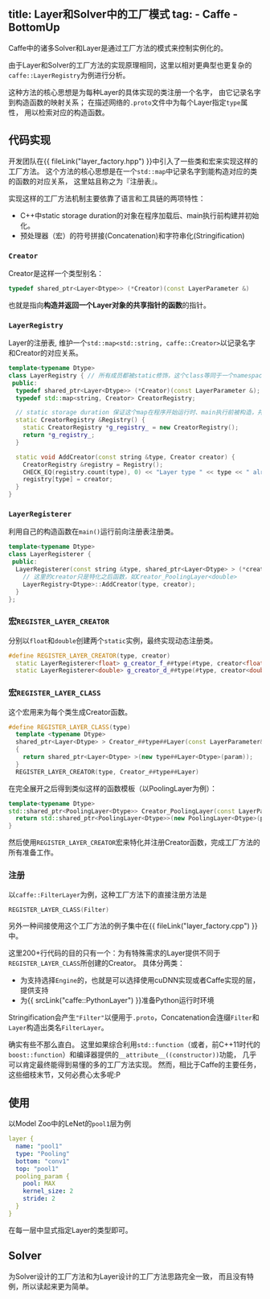 title: Layer和Solver中的工厂模式
tag: 
    - Caffe
    - BottomUp
--------------------------------

Caffe中的诸多Solver和Layer是通过工厂方法的模式来控制实例化的。

<!-- more -->

由于Layer和Solver的工厂方法的实现原理相同，这里以相对更典型也更复杂的`caffe::LayerRegistry`为例进行分析。

这种方法的核心思想是为每种Layer的具体实现的类注册一个名字，
由它记录名字到构造函数的映射关系；
在描述网络的`.proto`文件中为每个Layer指定`type`属性，
用以检索对应的构造函数。
<!-- 或者赋予独有的属性值（如是一个全局的`std::map<std::string, Constructor>`对象， -->

## 代码实现

开发团队在{{ fileLink("layer_factory.hpp") }}中引入了一些类和宏来实现这样的工厂方法。
这个方法的核心思想是在一个`std::map`中记录名字到能构造对应的类的函数的对应关系，
这里姑且称之为『注册表』。

实现这样的工厂方法机制主要依靠了语言和工具链的两项特性：
+ C++中static storage duration的对象在程序加载后、main执行前构建并初始化。
+ 预处理器（宏）的符号拼接(Concatenation)和字符串化(Stringification)

### `Creator`

Creator是这样一个类型别名：

```C++
typedef shared_ptr<Layer<Dtype>> (*Creator)(const LayerParameter &)
```

也就是指向**构造并返回一个Layer对象的共享指针的函数**的指针。

### `LayerRegistry`

Layer的注册表, 维护一个`std::map<std::string, caffe::Creator>`以记录名字和Creator的对应关系。

```C++
template<typename Dtype>
class LayerRegistry { // 所有成员都被static修饰，这个class等同于一个namespace
 public:
  typedef shared_ptr<Layer<Dtype>> (*Creator)(const LayerParameter &);
  typedef std::map<string, Creator> CreatorRegistry;

  // static storage duration 保证这个map在程序开始运行时、main执行前被构造，并且仅存在一个实例
  static CreatorRegistry &Registry() {
    static CreatorRegistry *g_registry_ = new CreatorRegistry();
    return *g_registry_;
  }

  static void AddCreator(const string &type, Creator creator) {
    CreatorRegistry &registry = Registry();
    CHECK_EQ(registry.count(type), 0) << "Layer type " << type << " already registered.";
    registry[type] = creator;
  }
}

```

### `LayerRegisterer`

利用自己的构造函数在`main()`运行前向注册表注册类。

```C++
template<typename Dtype>
class LayerRegisterer {
 public:
  LayerRegisterer(const string &type, shared_ptr<Layer<Dtype> > (*creator)(const LayerParameter &)) {
    // 这里的creator只是特化之后函数，如Creator_PoolingLayer<double>
    LayerRegistry<Dtype>::AddCreator(type, creator);
  }
};
```
### 宏`REGISTER_LAYER_CREATOR`

分别以`float`和`double`创建两个`static`实例，最终实现动态注册类。

```C++
#define REGISTER_LAYER_CREATOR(type, creator)                                  \
  static LayerRegisterer<float> g_creator_f_##type(#type, creator<float>);     \
  static LayerRegisterer<double> g_creator_d_##type(#type, creator<double>)    \
```

### 宏`REGISTER_LAYER_CLASS`

这个宏用来为每个类生成Creator函数。

```C++
#define REGISTER_LAYER_CLASS(type)                                             \
  template <typename Dtype>                                                    \
  shared_ptr<Layer<Dtype> > Creator_##type##Layer(const LayerParameter& param) \
  {                                                                            \
    return shared_ptr<Layer<Dtype> >(new type##Layer<Dtype>(param));           \
  }                                                                            \
  REGISTER_LAYER_CREATOR(type, Creator_##type##Layer)
```

在完全展开之后得到类似这样的函数模板（以PoolingLayer为例）：

```C++
template<typename Dtype>
std::shared_ptr<PoolingLayer<Dtype>> Creator_PoolingLayer(const LayerParameter &param) {
  return std::shared_ptr<PoolingLayer<Dtype>>(new PoolingLayer<Dtype>(param));
}
```

然后使用`REGISTER_LAYER_CREATOR`宏来特化并注册Creator函数，完成工厂方法的所有准备工作。

### 注册

以`caffe::FilterLayer`为例，这种工厂方法下的直接注册方法是

```C++
REGISTER_LAYER_CLASS(Filter)
```

另外一种间接使用这个工厂方法的例子集中在{{ fileLink("layer_factory.cpp") }}中。

这里200+行代码的目的只有一个：为有特殊需求的Layer提供不同于`REGISTER_LAYER_CLASS`所创建的Creator。
具体分两类：
+ 为支持选择`Engine`的，也就是可以选择使用cuDNN实现或者Caffe实现的层，提供支持
+ 为{{ srcLink("caffe::PythonLayer") }}准备Python运行时环境

Stringification会产生`"Filter"`以便用于`.proto`，Concatenation会连缀`Filter`和`Layer`构造出类名`FilterLayer`。

确实有些不那么直白。
这里如果综合利用`std::function`（或者，前C++11时代的`boost::function`）和编译器提供的`__attribute__((constructor))`功能，
几乎可以肯定最终能得到易懂的多的工厂方法实现。
然而，相比于Caffe的主要任务，这些细枝末节，又何必费心太多呢:P

## 使用

以Model Zoo中的LeNet的`pool1`层为例

```yaml
layer {
  name: "pool1"
  type: "Pooling"
  bottom: "conv1"
  top: "pool1"
  pooling_param {
    pool: MAX
    kernel_size: 2
    stride: 2
  }
}
```

在每一层中显式指定Layer的类型即可。

## Solver

为Solver设计的工厂方法和为Layer设计的工厂方法思路完全一致，
而且没有特例，所以读起来更为简单。


